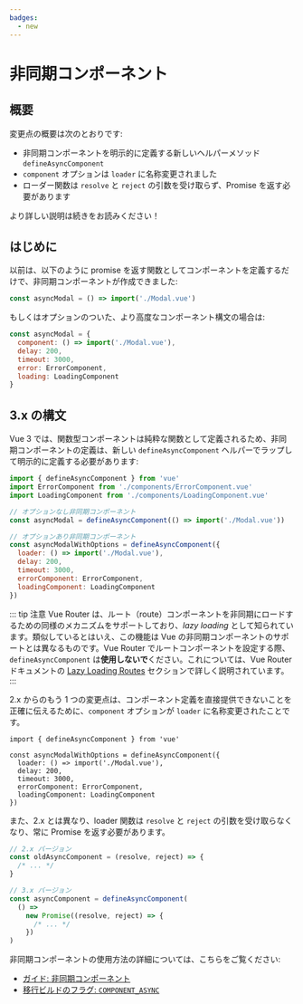 ```yaml
---
badges:
  - new
---
```


# 非同期コンポーネント <MigrationBadges :badges="$frontmatter.badges" />

## 概要

変更点の概要は次のとおりです:

- 非同期コンポーネントを明示的に定義する新しいヘルパーメソッド `defineAsyncComponent`
- `component` オプションは `loader` に名称変更されました
- ローダー関数は `resolve` と `reject` の引数を受け取らず、Promise を返す必要があります

より詳しい説明は続きをお読みください！

## はじめに

以前は、以下のように promise を返す関数としてコンポーネントを定義するだけで、非同期コンポーネントが作成できました:

```js
const asyncModal = () => import('./Modal.vue')
```

もしくはオプションのついた、より高度なコンポーネント構文の場合は:

```js
const asyncModal = {
  component: () => import('./Modal.vue'),
  delay: 200,
  timeout: 3000,
  error: ErrorComponent,
  loading: LoadingComponent
}
```

## 3.x の構文

Vue 3 では、関数型コンポーネントは純粋な関数として定義されるため、非同期コンポーネントの定義は、新しい `defineAsyncComponent` ヘルパーでラップして明示的に定義する必要があります:

```js
import { defineAsyncComponent } from 'vue'
import ErrorComponent from './components/ErrorComponent.vue'
import LoadingComponent from './components/LoadingComponent.vue'

// オプションなし非同期コンポーネント
const asyncModal = defineAsyncComponent(() => import('./Modal.vue'))

// オプションあり非同期コンポーネント
const asyncModalWithOptions = defineAsyncComponent({
  loader: () => import('./Modal.vue'),
  delay: 200,
  timeout: 3000,
  errorComponent: ErrorComponent,
  loadingComponent: LoadingComponent
})
```

::: tip 注意
Vue Router は、ルート（route）コンポーネントを非同期にロードするための同様のメカニズムをサポートしており、*lazy loading* として知られています。類似しているとはいえ、この機能は Vue の非同期コンポーネントのサポートとは異なるものです。Vue Router でルートコンポーネントを設定する際、`defineAsyncComponent` は**使用しないで**ください。これについては、Vue Router ドキュメントの [Lazy Loading Routes](https://router.vuejs.org/guide/advanced/lazy-loading.html) セクションで詳しく説明されています。
:::

2.x からのもう 1 つの変更点は、コンポーネント定義を直接提供できないことを正確に伝えるために、`component` オプションが `loader` に名称変更されたことです。

```js{4}
import { defineAsyncComponent } from 'vue'

const asyncModalWithOptions = defineAsyncComponent({
  loader: () => import('./Modal.vue'),
  delay: 200,
  timeout: 3000,
  errorComponent: ErrorComponent,
  loadingComponent: LoadingComponent
})
```

また、2.x とは異なり、loader 関数は `resolve` と `reject` の引数を受け取らなくなり、常に Promise を返す必要があります。

```js
// 2.x バージョン
const oldAsyncComponent = (resolve, reject) => {
  /* ... */
}

// 3.x バージョン
const asyncComponent = defineAsyncComponent(
  () =>
    new Promise((resolve, reject) => {
      /* ... */
    })
)
```

非同期コンポーネントの使用方法の詳細については、こちらをご覧ください:

- [ガイド: 非同期コンポーネント](https://ja.vuejs.org/guide/components/async.html)
- [移行ビルドのフラグ: `COMPONENT_ASYNC`](../migration-build.html#compat-configuration)
